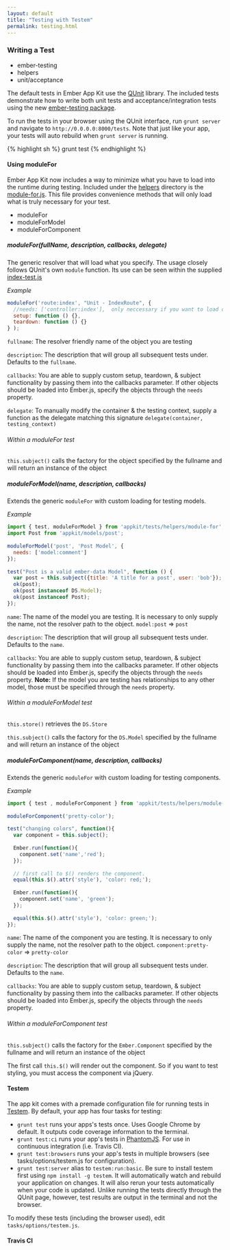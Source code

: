 ```yaml
---
layout: default
title: "Testing with Testem"
permalink: testing.html
---
```


### Writing a Test

* ember-testing
* helpers
* unit/acceptance

The default tests in Ember App Kit use the [QUnit](http://qunitjs.com/) library.
The included tests demonstrate how to write both unit tests and
acceptance/integration tests using the new [ember-testing package](http://ianpetzer.wordpress.com/2013/06/14/getting-started-with-integration-testing-ember-js-using-ember-testing-and-qunit-rails/).

To run the tests in your browser using the QUnit interface, run `grunt server`
and navigate to `http://0.0.0.0:8000/tests`. Note that just like your app, your
tests will auto rebuild when `grunt server` is running.

{% highlight sh %}
grunt test
{% endhighlight %}

#### Using moduleFor

Ember App Kit now includes a way to minimize what you have to load into the runtime during testing.  Included under the [helpers](https://github.com/stefanpenner/ember-app-kit/tree/master/tests/helpers) directory is the [module-for.js](https://github.com/stefanpenner/ember-app-kit/blob/master/tests/helpers/module-for.js).  This file provides convenience methods that will only load what is truly necessary for your test. 

* moduleFor
* moduleForModel
* moduleForComponent

##### moduleFor(fullName, description, callbacks, delegate) 

The generic resolver that will load what you specify.  The usage closely follows QUnit's own `module` function. Its use can be seen within the supplied [index-test.js](https://github.com/stefanpenner/ember-app-kit/blob/master/tests/unit/routes/index-test.js)

*Example*  

```JavaScript
moduleFor('route:index', "Unit - IndexRoute", {
  //needs: ['controller:index'],  only neccessary if you want to load other items into the runtime
  setup: function () {},
  teardown: function () {}
} );
```

`fullname`: The resolver friendly name of the object you are testing

`description`: The description that will group all subsequent tests under. Defaults to the `fullname`.

`callbacks`: You are able to supply custom setup, teardown, & subject functionality by passing them into the callbacks parameter.  If other objects should be loaded into Ember.js, specify the objects through the `needs` property.

`delegate`: To manually modify the container & the testing context, supply a function as the delegate matching this signature `delegate(container, testing_context)`


###### Within a moduleFor test

`this.subject()` calls the factory for the object specified by the fullname and will return an instance of the object

##### moduleForModel(name, description, callbacks)  

Extends the generic `moduleFor` with custom loading for testing models.

*Example*  

```JavaScript
import { test, moduleForModel } from 'appkit/tests/helpers/module-for';
import Post from 'appkit/models/post';
 
moduleForModel('post', 'Post Model', {
  needs: ['model:comment']
});
 
test("Post is a valid ember-data Model", function () {
  var post = this.subject({title: 'A title for a post', user: 'bob'});
  ok(post);
  ok(post instanceof DS.Model);
  ok(post instanceof Post);
});
```

`name`: The name of the model you are testing.  It is necessary to only supply the name, not the resolver path to the object.   `model:post` => `post`

`description`: The description that will group all subsequent tests under. Defaults to the `name`.

`callbacks`: You are able to supply custom setup, teardown, & subject functionality by passing them into the callbacks parameter.  If other objects should be loaded into Ember.js, specify the objects through the `needs` property.  __Note:__ If the model you are testing has relationships to any other model, those must be specified through the `needs` property.

###### Within a moduleForModel test

`this.store()` retrieves the `DS.Store`

`this.subject()` calls the factory for the `DS.Model` specified by the fullname and will return an instance of the object

##### moduleForComponent(name, description, callbacks)  

Extends the generic `moduleFor` with custom loading for testing components.

*Example*  

```JavaScript
import { test , moduleForComponent } from 'appkit/tests/helpers/module-for';
 
moduleForComponent('pretty-color');
 
test("changing colors", function(){
  var component = this.subject();
 
  Ember.run(function(){
    component.set('name','red');
  });
 
  // first call to $() renders the component.
  equal(this.$().attr('style'), 'color: red;');
 
  Ember.run(function(){
    component.set('name', 'green');
  });
 
  equal(this.$().attr('style'), 'color: green;');
});
```

`name`: The name of the component you are testing.  It is necessary to only supply the name, not the resolver path to the object.   `component:pretty-color` => `pretty-color`

`description`: The description that will group all subsequent tests under. Defaults to the `name`.

`callbacks`: You are able to supply custom setup, teardown, & subject functionality by passing them into the callbacks parameter.  If other objects should be loaded into Ember.js, specify the objects through the `needs` property.

###### Within a moduleForComponent test

`this.subject()` calls the factory for the `Ember.Component` specified by the fullname and will return an instance of the object

The first call `this.$()` will render out the component.  So if you want to test styling, you must access the component via jQuery.  

#### Testem

The app kit comes with a premade configuration file for running tests in
[Testem](https://github.com/airportyh/testem). By default, your app has four
tasks for testing:

* `grunt test` runs your apps's tests once. Uses Google Chrome by default. It
outputs code coverage information to the terminal.
* `grunt test:ci` runs your app's tests in [PhantomJS](http://phantomjs.org/).
For use in continuous integration (i.e. Travis CI).
* `grunt test:browsers` runs your app's tests in multiple browsers
(see tasks/options/testem.js for configuration).
* `grunt test:server` alias to `testem:run:basic`. Be sure to install testem
first using `npm install -g testem`. It will automatically watch and rebuild
your application on changes. It will also rerun your tests automatically when
your code is updated. Unlike running the tests directly through the QUnit page,
however, test results are output in the terminal and not the browser.

To modify these tests (including the browser used), edit `tasks/options/testem.js`.

#### Travis CI
